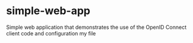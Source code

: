 simple-web-app
==============

Simple web application that demonstrates the use of the OpenID Connect client code and configuration
my file
